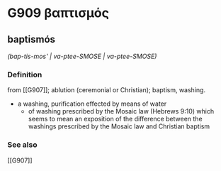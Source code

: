 # G909 βαπτισμός

## baptismós

_(bap-tis-mos' | va-ptee-SMOSE | va-ptee-SMOSE)_

### Definition

from [[G907]]; ablution (ceremonial or Christian); baptism, washing.

- a washing, purification effected by means of water
  - of washing prescribed by the Mosaic law (Hebrews 9:10) which seems to mean an exposition of the difference between the washings prescribed by the Mosaic law and Christian baptism

### See also

[[G907]]

